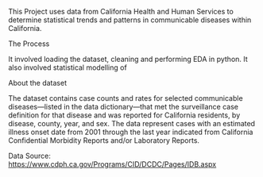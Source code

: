 This Project uses data from California Health and Human Services to determine statistical trends and patterns in communicable diseases within California.

The Process

It involved loading the dataset, cleaning and performing EDA in python. It also involved statistical modelling of 

About the dataset


The dataset contains case counts and rates for selected communicable diseases—listed in the data dictionary—that met the surveillance case definition for that disease and was reported for California residents, by disease, county, year, and sex. The data represent cases with an estimated illness onset date from 2001 through the last year indicated from California Confidential Morbidity Reports and/or Laboratory Reports. 

Data Source: https://www.cdph.ca.gov/Programs/CID/DCDC/Pages/IDB.aspx
